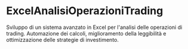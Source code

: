 # ExcelAnalisiOperazioniTrading
Sviluppo di un sistema avanzato in Excel per l'analisi delle operazioni di trading. Automazione dei calcoli, miglioramento della leggibilità e ottimizzazione delle strategie di investimento.
